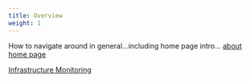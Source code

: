 ```yaml
---
title: Overview
weight: 1
---
```


How to navigate around in general...including home page intro...
<a href="/cloud_vista/Overview/homepage">about home page</a>


<a href="/cloud_vista/Overview/inframonitor">Infrastructure Monitoring</a>
